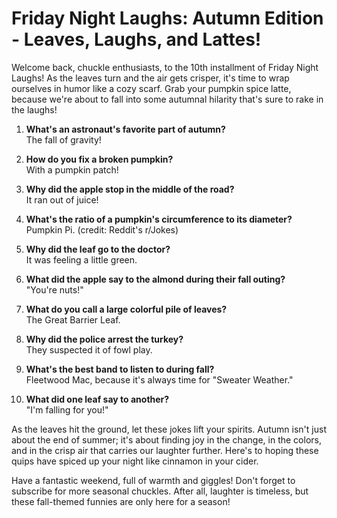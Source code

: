 # Friday Night Laughs: Autumn Edition - Leaves, Laughs, and Lattes!

Welcome back, chuckle enthusiasts, to the 10th installment of Friday Night Laughs! As the leaves turn and the air gets crisper, it's time to wrap ourselves in humor like a cozy scarf. Grab your pumpkin spice latte, because we're about to fall into some autumnal hilarity that's sure to rake in the laughs!

1. **What's an astronaut's favorite part of autumn?**  
   The fall of gravity! 

2. **How do you fix a broken pumpkin?**  
   With a pumpkin patch!

3. **Why did the apple stop in the middle of the road?**  
   It ran out of juice!

4. **What's the ratio of a pumpkin's circumference to its diameter?**  
   Pumpkin Pi. (credit: Reddit's r/Jokes)

5. **Why did the leaf go to the doctor?**  
   It was feeling a little green.

6. **What did the apple say to the almond during their fall outing?**  
   "You're nuts!"

7. **What do you call a large colorful pile of leaves?**  
   The Great Barrier Leaf.

8. **Why did the police arrest the turkey?**  
   They suspected it of fowl play.

9. **What's the best band to listen to during fall?**  
   Fleetwood Mac, because it's always time for "Sweater Weather."

10. **What did one leaf say to another?**  
    "I'm falling for you!"

As the leaves hit the ground, let these jokes lift your spirits. Autumn isn't just about the end of summer; it's about finding joy in the change, in the colors, and in the crisp air that carries our laughter further. Here's to hoping these quips have spiced up your night like cinnamon in your cider.

Have a fantastic weekend, full of warmth and giggles! Don't forget to subscribe for more seasonal chuckles. After all, laughter is timeless, but these fall-themed funnies are only here for a season!